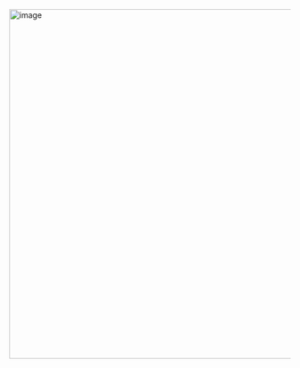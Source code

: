 <img width="1442" height="626" alt="image" src="https://github.com/user-attachments/assets/a5548490-76bc-4dd1-959d-7d3318ceaf49" />

